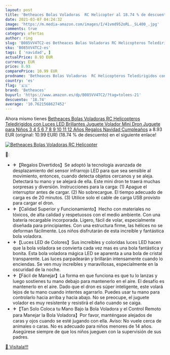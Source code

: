 ```yaml
---
layout: post
title: 'Betheaces Bolas Voladoras  RC Helicopter al 18.74 % de descuento'
date: 2021-03-07 04:24:32
image: 'https://m.media-amazon.com/images/I/41vmd952oRL._SL400_.jpg'
comments: true
category: ofertas
author: ring
slug: 'B085VV4TC2-es Betheaces Bolas Voladoras RC Helicopteros Teledirigidos...'
sku: 'B085VV4TC2-es'
tags: [ 'navidad', ]
actualPrice: 8.93 EUR
currency: EUR
price: 8.93
comparePrice: 10.99 EUR
prodname: 'Betheaces Bolas Voladoras  RC Helicopteros Teledirigidos con Luces LED Brillantes  Juguete Volador Mini Dron Juguete para Niños 3 4 5 6 7 8 9 10 11 12 Años Regalos Navidad Cumpleaños'
country: 'es'
flag: '🇪🇸'
brand: 'Betheaces'
buyurl: 'https://www.amazon.es/dp/B085VV4TC2/?tag=tolees-21'
descuento: '18.74'
average: '10.7621568627452'
---
```


Ahora mismo tienes [Betheaces Bolas Voladoras  RC Helicopteros Teledirigidos con Luces LED Brillantes  Juguete Volador Mini Dron Juguete para Niños 3 4 5 6 7 8 9 10 11 12 Años Regalos Navidad Cumpleaños](https://www.amazon.es/dp/B085VV4TC2/?tag=tolees-21) a 8.93 EUR (original: 10.99 EUR) (18.74 %  de descuento) en el siguiente enlace!

[![Betheaces Bolas Voladoras  RC Helicopter](https://m.media-amazon.com/images/I/41vmd952oRL._SL400_.jpg)](https://www.amazon.es/dp/B085VV4TC2/?tag=tolees-21)

🔎:

- ✈【Regalos Divertidos】Se adoptó la tecnología avanzada de desplazamiento del sensor infrarrojo LED para que sea sensible al movimiento, entonces, cuando detecta objetos cercanos y se aleja. Detectará tu mano y se alejará de ella. Este mini dron te traerá muchas sorpresas y diversión. Instrucciones para la carga: (1) Apague el interruptor antes de cargar. (2) No sobrecargue. El tiempo adecuado de carga es de 20 minutos. (3) Utilice solo el cable de carga USB provisto para cargar el dron.
- ✈【Calidad Superior y Funcionamiento】Hecho con materiales no tóxicos, de alta calidad y respetuosos con el medio ambiente. Con una batería recargable incorporada. Ligero, fácil de volar, especialmente diseñada para principiantes. Con una estructura firme, las hélices no se deforman fácilmente. Los niños disfrutarán de esta increíble y fantástica bola voladora.
- ✈【Luces LED de Colores】Sus increíbles y coloridas luces LED hacen que la bola voladora se convierta cada vez mas es una bola fantástica y bonita. Esta bola voladora mágica LED se aparenta a una bola de cristal transparente. Las luces parpadearán y brillarán intensamente cuando lo enciendas. Se ven muy increíbles y maravillosas, especialmente en la oscuridad de la noche.
- ✈【Fácil de Manejar】La forma en que funciona es que tu lo lanzas y luego sostienes tu mano debajo para mantenerlo en el aire. El desafío es mantenerlo en el aire. Dado que el dron es súper inteligente, este volará lejos de tu mano cuando intentes agarrarlo. Puedes usar tu mano para controlarlo hacia arriba y hacia abajo. No se preocupe, el juguete volador es muy resistente y resistirá el daño cuando se caiga.
- ✈【Tan Solo Coloca tu Mano Bajo la Bola Voladora y el Control Remoto para Manejar la Bola Voladora】Por favor, manténgase alejados de caras y ojos cuando se esté jugando con ella. Aviso: No vuele cerca de animales o caras. No es adecuado para niños menores de 14 años. Asegúrese siempre de que los niños jueguen con la supervisión de sus padres.

[🛒 Visítala!!!](https://www.amazon.es/dp/B085VV4TC2/?tag=tolees-21)

